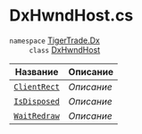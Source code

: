 
# DxHwndHost.cs
`namespace` [TigerTrade.Dx](../../TigerTrade.Dx.md)  
&nbsp;&nbsp;&nbsp;&nbsp;&nbsp;&nbsp;&nbsp;&nbsp;&nbsp;`class` [DxHwndHost](../DxHwndHost.cs.md)

| Название | Описание |
| --- | --- |
| [`ClientRect`](./Свойства/ClientRect.md) | *Описание* |
| [`IsDisposed`](./Свойства/IsDisposed.md) | *Описание* |
| [`WaitRedraw`](./Свойства/WaitRedraw.md) | *Описание* |

